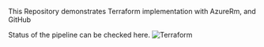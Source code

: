 This Repository demonstrates Terraform implementation with AzureRm, and GitHub

Status of the pipeline can be checked here.
![Terraform](https://github.com/krishrocks1904/terraform-gets-started/workflows/Terraform/badge.svg)

